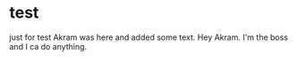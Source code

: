 # test
just for test
Akram was here and added some text.
Hey Akram. I'm the boss and I ca do anything.
